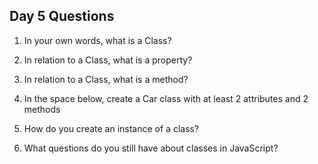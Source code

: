 ## Day 5 Questions

1. In your own words, what is a Class?

1. In relation to a Class, what is a property?

1. In relation to a Class, what is a method?

1. In the space below, create a Car class with at least 2 attributes and 2 methods

1. How do you create an instance of a class?

1. What questions do you still have about classes in JavaScript?
